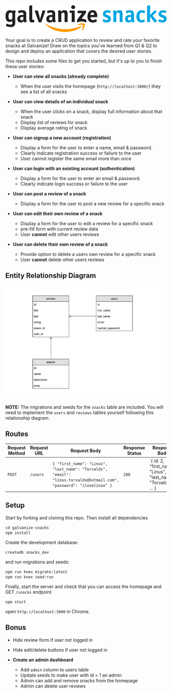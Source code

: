 ![logo](./public/res/logo_dark.png)

Your goal is to create a CRUD application to review and rate your favorite snacks at Galvanize! Draw on the topics you've learned from Q1 & Q2 to design and deploy an application that covers the desired user stories.

This repo includes some files to get you started, but it's up to you to finish these user stories:

- **User can view all snacks (already complete)**
  - When the user visits the homepage (`http://localhost:3000/`) they see a list of all snacks


- **User can view details of an individual snack**
  - When the user clicks on a snack, display full information about that snack
  - Display list of reviews for snack
  - Display average rating of snack


- **User can signup a new account (registration)**
  - Display a form for the user to enter a name, email & password.
  - Clearly indicate registration success or failure to the user
  - User cannot register the same email more than once


- **User can login with an existing account (authentication)**
  - Display a form for the user to enter an email & password.
  - Clearly indicate login success or failure to the user


- **User can post a review of a snack**
  - Display a form for the user to post a new review for a specific snack


- **User can edit their own review of a snack**
  - Display a form for the user to edit a review for a specific snack
  - pre-fill form with current review data
  - User **cannot** edit other users reviews


- **User can delete their own review of a snack**
  - Provide option to delete a users own review for a specific snack
  - User **cannot** delete other users reviews


## Entity Relationship Diagram

![snacks ERD](./snacks_erd.jpg)

**NOTE:** The migrations and seeds for the `snacks` table are included. You will need to implement the `users` and `reviews` tables yourself following this relationship diagram.

## Routes

| Request Method | Request URL        | Request Body                                                                                                        | Response Status | Response Body                                                  |
|----------------|--------------------|---------------------------------------------------------------------------------------------------------------------|-----------------|----------------------------------------------------------------|
| `POST`         | `/users`           | `{ "first_name": "Linus", "last_name": "Torvalds", "email": "linus.torvalds@hotmail.com", "password": "ilovelinux" }` | `200`           | `{ id: 2, "first_name": "Linus", "last_name": "Torvalds", ... } |

## Setup

Start by forking and cloning this repo.
Then install all dependencies

```shell
cd galvanize-snacks
npm install
```

Create the development database:

```shell
createdb snacks_dev
```

and run migrations and seeds:

```shell
npm run knex migrate:latest
npm run knex seed:run
```

Finally, start the server and check that you can access the homepage and GET `/snacks` endpoint

```shell
npm start
```

open `http://localhost:3000` in Chrome.

## Bonus

- Hide review form if user not logged in
- Hide edit/delete buttons if user not logged in


- **Create an admin dashboard**
  - Add `admin` column to users table
  - Update seeds to make user with id = 1 an admin
  - Admin can add and remove snacks from the homepage
  - Admin can delete user reviews
